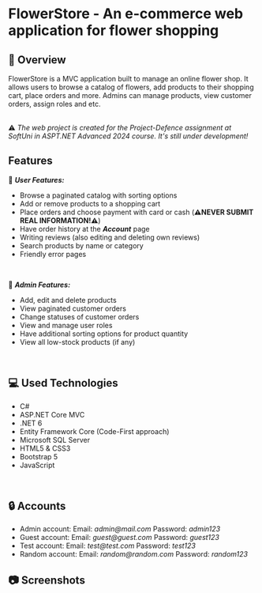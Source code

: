 # FlowerStore - An e-commerce web application for flower shopping

## 🌺 Overview
FlowerStore is a MVC application built to manage an online flower shop. It allows users to browse a catalog of flowers, add products to their shopping cart, place orders and more. Admins can manage products, view customer orders, assign roles and etc. </br>
</br>

⚠️ _The web project is created for the Project-Defence assignment at SoftUni in ASPT.NET Advanced 2024 course. It's still under development!_

## Features
💁 **_User Features:_**
  - Browse a paginated catalog with sorting options
  - Add or remove products to a shopping cart
  - Place orders and choose payment with card or cash (**⚠️NEVER SUBMIT REAL INFORMATION!⚠️**)
  - Have order history at the _**Account**_ page
  - Writing reviews (also editing and deleting own reviews)
  - Search products by name or category
  - Friendly error pages
  </br>
  
👑 **_Admin Features:_**
  - Add, edit and delete products
  - View paginated customer orders
  - Change statuses of customer orders
  - View and manage user roles
  - Have additional sorting options for product quantity
  - View all low-stock products (if any)
 </br>
 
## 💻 Used Technologies
  - C#
  - ASP.NET Core MVC
  - .NET 6
  - Entity Framework Core (Code-First approach)
  - Microsoft SQL Server
  - HTML5 & CSS3
  - Bootstrap 5
  - JavaScript
  </br>

## 🔒 Accounts
- Admin account:
Email: _admin@mail.com_  Password: _admin123_
- Guest account:
Email: _guest@guest.com_ Password: _guest123_
- Test account:
Email: _test@test.com_   Password: _test123_
- Random account:
Email: _random@random.com_ Password: _random123_

## 📷 Screenshots
